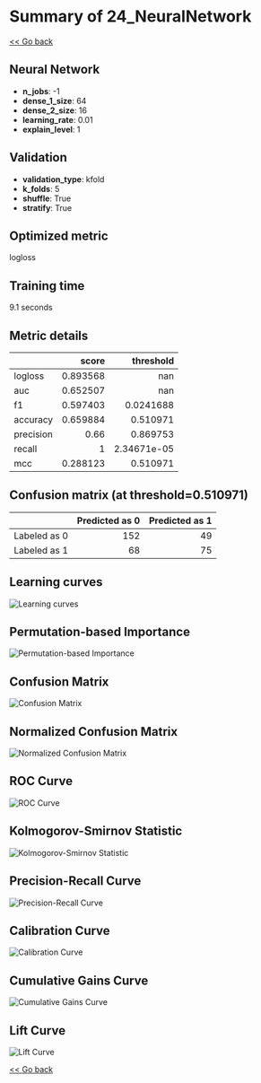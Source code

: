 # Summary of 24_NeuralNetwork

[<< Go back](../README.md)


## Neural Network
- **n_jobs**: -1
- **dense_1_size**: 64
- **dense_2_size**: 16
- **learning_rate**: 0.01
- **explain_level**: 1

## Validation
 - **validation_type**: kfold
 - **k_folds**: 5
 - **shuffle**: True
 - **stratify**: True

## Optimized metric
logloss

## Training time

9.1 seconds

## Metric details
|           |    score |     threshold |
|:----------|---------:|--------------:|
| logloss   | 0.893568 | nan           |
| auc       | 0.652507 | nan           |
| f1        | 0.597403 |   0.0241688   |
| accuracy  | 0.659884 |   0.510971    |
| precision | 0.66     |   0.869753    |
| recall    | 1        |   2.34671e-05 |
| mcc       | 0.288123 |   0.510971    |


## Confusion matrix (at threshold=0.510971)
|              |   Predicted as 0 |   Predicted as 1 |
|:-------------|-----------------:|-----------------:|
| Labeled as 0 |              152 |               49 |
| Labeled as 1 |               68 |               75 |

## Learning curves
![Learning curves](learning_curves.png)

## Permutation-based Importance
![Permutation-based Importance](permutation_importance.png)
## Confusion Matrix

![Confusion Matrix](confusion_matrix.png)


## Normalized Confusion Matrix

![Normalized Confusion Matrix](confusion_matrix_normalized.png)


## ROC Curve

![ROC Curve](roc_curve.png)


## Kolmogorov-Smirnov Statistic

![Kolmogorov-Smirnov Statistic](ks_statistic.png)


## Precision-Recall Curve

![Precision-Recall Curve](precision_recall_curve.png)


## Calibration Curve

![Calibration Curve](calibration_curve_curve.png)


## Cumulative Gains Curve

![Cumulative Gains Curve](cumulative_gains_curve.png)


## Lift Curve

![Lift Curve](lift_curve.png)



[<< Go back](../README.md)
